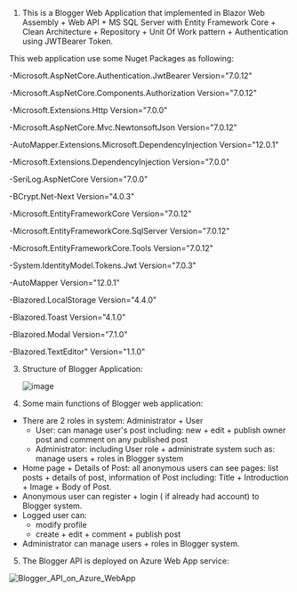 1. This is a Blogger Web Application that implemented in Blazor Web Assembly + Web API + MS SQL Server with Entity Framework Core + Clean Architecture + Repository + Unit Of Work pattern + Authentication using JWTBearer Token.

This web application use some Nuget Packages as following:

-Microsoft.AspNetCore.Authentication.JwtBearer Version="7.0.12"

-Microsoft.AspNetCore.Components.Authorization Version="7.0.12"

-Microsoft.Extensions.Http Version="7.0.0"

-Microsoft.AspNetCore.Mvc.NewtonsoftJson Version="7.0.12"

-AutoMapper.Extensions.Microsoft.DependencyInjection Version="12.0.1"

-Microsoft.Extensions.DependencyInjection Version="7.0.0"

-SeriLog.AspNetCore Version="7.0.0"

-BCrypt.Net-Next Version="4.0.3"

-Microsoft.EntityFrameworkCore Version="7.0.12"

-Microsoft.EntityFrameworkCore.SqlServer Version="7.0.12"

-Microsoft.EntityFrameworkCore.Tools Version="7.0.12"

-System.IdentityModel.Tokens.Jwt Version="7.0.3" 

-AutoMapper Version="12.0.1"

-Blazored.LocalStorage Version="4.4.0" 

-Blazored.Toast Version="4.1.0"

-Blazored.Modal Version="7.1.0"

-Blazored.TextEditor" Version="1.1.0"

3. Structure of Blogger Application:
   
   ![image](https://github.com/manvominh/Blogger/assets/133474782/1cf4c1b8-303a-4c2e-b64e-3c3947234597)
   
4. Some main functions of Blogger web application:
- There are 2 roles in system: Administrator + User
    * User: can manage user's post including: new + edit + publish owner post and comment on any published post
    * Administrator: including User role + administrate system such as: manage users + roles in Blogger system
- Home page + Details of Post: all anonymous users can see pages: list posts + details of post, information of Post including: Title + Introduction + Image + Body of Post.
- Anonymous user can register + login ( if already had account) to Blogger system.
- Logged user can:
    * modify profile
    * create + edit + comment + publish post
- Administrator can manage users + roles in Blogger system.
5. The Blogger API is deployed on Azure Web App service:
 
![Blogger_API_on_Azure_WebApp](https://github.com/manvominh/Blogger/assets/133474782/88be9452-6730-4bb4-bfe1-24d167b53478)

